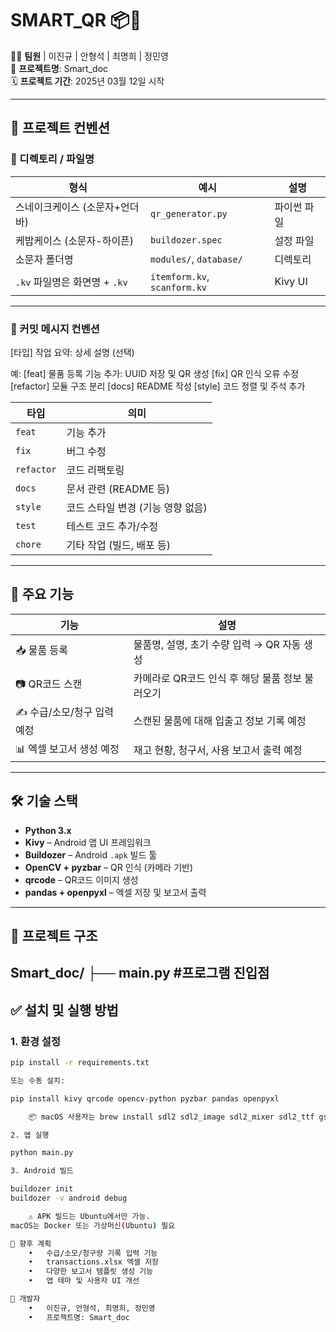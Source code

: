 # SMART_QR 📦📲

🧑‍💻 **팀원** | 이진규 | 안형석 | 최명희 | 정민영  
📁 **프로젝트명**: Smart_doc  
🗓️ **프로젝트 기간**: 2025년 03월 12일 시작

---

## 📏 프로젝트 컨벤션

### 📂 디렉토리 / 파일명
| 형식 | 예시 | 설명 |
|------|------|------|
| 스네이크케이스 (소문자+언더바) | `qr_generator.py` | 파이썬 파일 |
| 케밥케이스 (소문자-하이픈) | `buildozer.spec` | 설정 파일 |
| 소문자 폴더명 | `modules/`, `database/` | 디렉토리 |
| `.kv` 파일명은 화면명 + `.kv` | `itemform.kv`, `scanform.kv` | Kivy UI |

---

### 📝 커밋 메시지 컨벤션

[타입] 작업 요약: 상세 설명 (선택)

예:
[feat] 물품 등록 기능 추가: UUID 저장 및 QR 생성
[fix] QR 인식 오류 수정
[refactor] 모듈 구조 분리
[docs] README 작성
[style] 코드 정렬 및 주석 추가

| 타입 | 의미 |
|------|------|
| `feat` | 기능 추가 |
| `fix` | 버그 수정 |
| `refactor` | 코드 리팩토링 |
| `docs` | 문서 관련 (README 등) |
| `style` | 코드 스타일 변경 (기능 영향 없음) |
| `test` | 테스트 코드 추가/수정 |
| `chore` | 기타 작업 (빌드, 배포 등) |

---

## 🔧 주요 기능

| 기능 | 설명 |
|------|------|
| 📥 물품 등록 | 물품명, 설명, 초기 수량 입력 → QR 자동 생성 |
| 📷 QR코드 스캔 | 카메라로 QR코드 인식 후 해당 물품 정보 불러오기 |
| ✍️ 수급/소모/청구 입력 예정 | 스캔된 물품에 대해 입출고 정보 기록 예정 |
| 📊 엑셀 보고서 생성 예정 | 재고 현황, 청구서, 사용 보고서 출력 예정 |

---

## 🛠️ 기술 스택

- **Python 3.x**
- **Kivy** – Android 앱 UI 프레임워크
- **Buildozer** – Android `.apk` 빌드 툴
- **OpenCV + pyzbar** – QR 인식 (카메라 기반)
- **qrcode** – QR코드 이미지 생성
- **pandas + openpyxl** – 엑셀 저장 및 보고서 출력

---

## 📁 프로젝트 구조

Smart_doc/
├── main.py                        #프로그램 진입점
---

## ✅ 설치 및 실행 방법

### 1. 환경 설정

```bash
pip install -r requirements.txt

또는 수동 설치:

pip install kivy qrcode opencv-python pyzbar pandas openpyxl

	📦 macOS 사용자는 brew install sdl2 sdl2_image sdl2_mixer sdl2_ttf gstreamer 필요

2. 앱 실행

python main.py

3. Android 빌드

buildozer init
buildozer -v android debug

	⚠️ APK 빌드는 Ubuntu에서만 가능.
macOS는 Docker 또는 가상머신(Ubuntu) 필요

🔮 향후 계획
	•	수급/소모/청구량 기록 입력 기능
	•	transactions.xlsx 엑셀 저장
	•	다양한 보고서 템플릿 생성 기능
	•	앱 테마 및 사용자 UI 개선

👤 개발자
	•	이진규, 안형석, 최명희, 정민영
	•	프로젝트명: Smart_doc  

